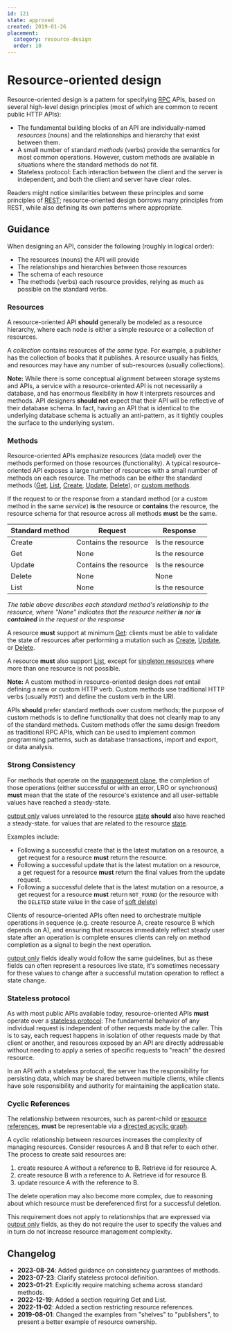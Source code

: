 ```yaml
---
id: 121
state: approved
created: 2019-01-26
placement:
  category: resource-design
  order: 10
---
```


# Resource-oriented design

Resource-oriented design is a pattern for specifying [RPC][] APIs, based on
several high-level design principles (most of which are common to recent public
HTTP APIs):

- The fundamental building blocks of an API are individually-named _resources_
  (nouns) and the relationships and hierarchy that exist between them.
- A small number of standard _methods_ (verbs) provide the semantics for most
  common operations. However, custom methods are available in situations where
  the standard methods do not fit.
- Stateless protocol: Each interaction between the client and the server is
  independent, and both the client and server have clear roles.

Readers might notice similarities between these principles and some principles
of [REST][]; resource-oriented design borrows many principles from REST, while
also defining its own patterns where appropriate.

## Guidance

When designing an API, consider the following (roughly in logical order):

- The resources (nouns) the API will provide
- The relationships and hierarchies between those resources
- The schema of each resource
- The methods (verbs) each resource provides, relying as much as possible on
  the standard verbs.

### Resources

A resource-oriented API **should** generally be modeled as a resource
hierarchy, where each node is either a simple resource or a collection of
resources.

A _collection_ contains resources of _the same type_. For example, a publisher
has the collection of books that it publishes. A resource usually has fields,
and resources may have any number of sub-resources (usually collections).

**Note:** While there is some conceptual alignment between storage systems and
APIs, a service with a resource-oriented API is not necessarily a database, and
has enormous flexibility in how it interprets resources and methods. API
designers **should not** expect that their API will be reflective of their
database schema. In fact, having an API that is identical to the underlying
database schema is actually an anti-pattern, as it tightly couples the surface
to the underlying system.

### Methods

Resource-oriented APIs emphasize resources (data model) over the methods
performed on those resources (functionality). A typical resource-oriented API
exposes a large number of resources with a small number of methods on each
resource. The methods can be either the standard methods ([Get][], [List][],
[Create][], [Update][], [Delete][]), or [custom methods][].

If the request to or the response from a standard method (or a custom method in
the same *service*) **is** the resource or **contains** the resource, the
resource schema for that resource across all methods **must** be the same.

| Standard method | Request               | Response        |
| --------------- | --------------------- | --------------- |
| Create          | Contains the resource | Is the resource |
| Get             | None                  | Is the resource |
| Update          | Contains the resource | Is the resource |
| Delete          | None                  | None            |
| List            | None                  | Is the resource |

*The table above describes each standard method's relationship to the resource,
where "None" indicates that the resource neither **is** nor **is contained** in
the request or the response*

A resource **must** support at minimum [Get][]: clients must be
able to validate the state of resources after performing a mutation such
as [Create][], [Update][], or [Delete][].

A resource **must** also support [List][], except for [singleton resources][]
where more than one resource is not possible.

**Note:** A custom method in resource-oriented design does _not_ entail
defining a new or custom HTTP verb. Custom methods use traditional HTTP verbs
(usually `POST`) and define the custom verb in the URI.

APIs **should** prefer standard methods over custom methods; the purpose of
custom methods is to define functionality that does not cleanly map to any of
the standard methods. Custom methods offer the same design freedom as
traditional RPC APIs, which can be used to implement common programming
patterns, such as database transactions, import and export, or data analysis.

### Strong Consistency

For methods that operate on the [management plane][], the completion of those
operations (either successful or with an error, LRO or synchronous) **must**
mean that the state of the resource's existence and all user-settable values
have reached a steady-state.

[output only][] values unrelated to the resource [state][] **should** also have
reached a steady-state. for values that are related to the resource [state][].

Examples include:

- Following a successful create that is the latest mutation on a resource, a get
  request for a resource **must** return the resource.
- Following a successful update that is the latest mutation on a resource, a get
  request for a resource **must** return the final values from the update
  request.
- Following a successful delete that is the latest mutation on a resource, a get
  request for a resource **must** return `NOT_FOUND` (or the resource with the
  `DELETED` state value in the case of [soft delete][])

Clients of resource-oriented APIs often need to orchestrate multiple operations
in sequence (e.g. create resource A, create resource B which depends on A), and
ensuring that resources immediately reflect steady user state after an operation
is complete ensures clients can rely on method completion as a signal to begin
the next operation.

[output only][] fields ideally would follow the same guidelines, but as
these fields can often represent a resources live state, it's sometimes
necessary for these values to change after a successful mutation operation to
reflect a state change.

### Stateless protocol

As with most public APIs available today, resource-oriented APIs **must**
operate over a [stateless protocol][]: The fundamental behavior of any
individual request is independent of other requests made by the caller.
This is to say, each request happens in isolation of other requests made by that
client or another, and resources exposed by an API are directly addressable
without needing to apply a series of specific requests to "reach" the desired
resource.

In an API with a stateless protocol, the server has the responsibility for
persisting data, which may be shared between multiple clients, while clients
have sole responsibility and authority for maintaining the application state.

### Cyclic References

The relationship between resources, such as parent-child or
[resource references][], **must** be representable via a
[directed acyclic graph][].

A cyclic relationship between resources increases the complexity of managing
resources. Consider resources A and B that refer to
each other. The process to create said resources are:

1. create resource A without a reference to B. Retrieve id for resource A.
2. create resource B with a reference to A. Retrieve id for resource B.
3. update resource A with the reference to B.

The delete operation may also become more complex, due to reasoning about which
resource must be dereferenced first for a successful deletion.

This requirement does not apply to relationships that are expressed via
[output only][] fields, as they do not require the user to specify the values
and in turn do not increase resource management complexity.

[create]: ./0133.md
[custom methods]: ./0136.md
[delete]: ./0135.md
[directed acyclic graph]: https://en.wikipedia.org/wiki/Directed_acyclic_graph
[get]: ./0131.md
[list]: ./0132.md
[management plane]: ./0111.md#management-plane
[output only]: ./0203.md#output-only
[rest]: https://en.wikipedia.org/wiki/Representational_state_transfer
[resource references]: ./0122.md#fields-representing-another-resource
[rpc]: https://en.wikipedia.org/wiki/Remote_procedure_call
[singleton resources]: ./0156.md
[soft delete]: ./0164.md
[state]: ./0216.md
[stateless protocol]: https://en.wikipedia.org/wiki/Stateless_protocol
[update]: ./0134.md


## Changelog

- **2023-08-24**: Added guidance on consistency guarantees of methods.
- **2023-07-23**: Clarify stateless protocol definition.
- **2023-01-21**: Explicitly require matching schema across standard methods.
- **2022-12-19**: Added a section requiring Get and List.
- **2022-11-02**: Added a section restricting resource references.
- **2019-08-01**: Changed the examples from "shelves" to "publishers", to
  present a better example of resource ownership.